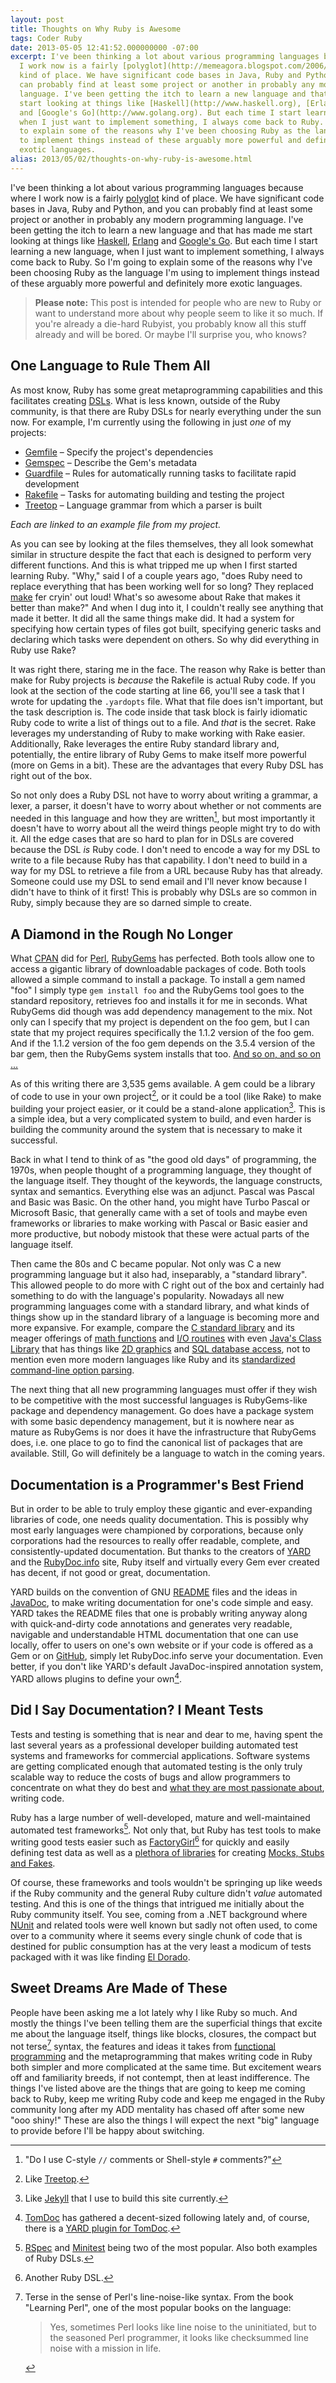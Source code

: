 ```yaml
---
layout: post
title: Thoughts on Why Ruby is Awesome
tags: Coder Ruby
date: 2013-05-05 12:41:52.000000000 -07:00
excerpt: I've been thinking a lot about various programming languages because where
  I work now is a fairly [polyglot](http://memeagora.blogspot.com/2006/12/polyglot-programming.html)
  kind of place. We have significant code bases in Java, Ruby and Python, and you
  can probably find at least some project or another in probably any modern programming
  language. I've been getting the itch to learn a new language and that has made me
  start looking at things like [Haskell](http://www.haskell.org), [Erlang](http://www.erlang.org)
  and [Google's Go](http://www.golang.org). But each time I start learning a new language,
  when I just want to implement something, I always come back to Ruby. So I'm going
  to explain some of the reasons why I've been choosing Ruby as the language I'm using
  to implement things instead of these arguably more powerful and definitely more
  exotic languages.
alias: 2013/05/02/thoughts-on-why-ruby-is-awesome.html
---
```


I've been thinking a lot about various programming languages because where I work now is a fairly [polyglot][polyglot] kind of place. We have significant code bases in Java, Ruby and Python, and you can probably find at least some project or another in probably any modern programming language. I've been getting the itch to learn a new language and that has made me start looking at things like [Haskell][haskell], [Erlang][erlang] and [Google's Go][golang]. But each time I start learning a new language, when I just want to implement something, I always come back to Ruby. So I'm going to explain some of the reasons why I've been choosing Ruby as the language I'm using to implement things instead of these arguably more powerful and definitely more exotic languages.

> **Please note:** This post is intended for people who are new to Ruby or want to understand more about why people seem to like it so much. If you're already a die-hard Rubyist, you probably know all this stuff already and will be bored. Or maybe I'll surprise you, who knows?

## One Language to Rule Them All

As most know, Ruby has some great metaprogramming capabilities and this facilitates creating [DSLs][dsl]. What is less known, outside of the Ruby community, is that there are Ruby DSLs for nearly everything under the sun now. For example, I'm currently using the following in just *one* of my projects:

* [Gemfile][gemfile] &ndash; Specify the project's dependencies
* [Gemspec][gemspec] &ndash; Describe the Gem's metadata
* [Guardfile][guardfile] &ndash; Rules for automatically running tasks to facilitate rapid development
* [Rakefile][rake] &ndash; Tasks for automating building and testing the project
* [Treetop][treetop file] &ndash; Language grammar from which a parser is built

*Each are linked to an example file from my project.*

As you can see by looking at the files themselves, they all look somewhat similar in structure despite the fact that each is designed to perform very different functions. And this is what tripped me up when I first started learning Ruby. "Why," said I of a couple years ago, "does Ruby need to replace everything that has been working well for so long? They replaced [make][make] fer cryin' out loud! What's so awesome about Rake that makes it better than make?" And when I dug into it, I couldn't really see anything that made it better. It did all the same things make did. It had a system for specifying how certain types of files got built, specifying generic tasks and declaring which tasks were dependent on others. So why did everything in Ruby use Rake?

It was right there, staring me in the face. The reason why Rake is better than make for Ruby projects is *because* the Rakefile is actual Ruby code. If you look at the section of the code starting at line 66, you'll see a task that I wrote for updating the `.yardopts` file. What that file does isn't important, but the task description is. The code inside that task block is fairly idiomatic Ruby code to write a list of things out to a file. And *that* is the secret. Rake leverages my understanding of Ruby to make working with Rake easier. Additionally, Rake leverages the entire Ruby standard library and, potentially, the entire library of Ruby Gems to make itself more powerful (more on Gems in a bit). These are the advantages that every Ruby DSL has right out of the box.

So not only does a Ruby DSL not have to worry about writing a grammar, a lexer, a parser, it doesn't have to worry about whether or not comments are needed in this language and how they are written[^1], but most importantly it doesn't have to worry about all the weird things people might try to do with it. All the edge cases that are so hard to plan for in DSLs are covered because the DSL *is* Ruby code. I don't need to encode a way for my DSL to write to a file because Ruby has that capability. I don't need to build in a way for my DSL to retrieve a file from a URL because Ruby has that already. Someone could use my DSL to send email and I'll never know because I didn't have to think of it first! This is probably why DSLs are so common in Ruby, simply because they are so darned simple to create.

## A Diamond in the Rough No Longer

What [CPAN][cpan] did for [Perl][perl], [RubyGems][rubygems] has perfected. Both tools allow one to access a gigantic library of downloadable packages of code. Both tools allowed a simple command to install a package. To install a gem named "foo" I simply type `gem install foo` and the RubyGems tool goes to the standard repository, retrieves foo and installs it for me in seconds. What RubyGems did though was add dependency management to the mix. Not only can I specify that my project is dependent on the foo gem, but I can state that my project requires specifically the 1.1.2 version of the foo gem. And if the 1.1.2 version of the foo gem depends on the 3.5.4 version of the bar gem, then the RubyGems system installs that too. [And so on, and so on ...][and so on]

As of this writing there are 3,535 gems available. A gem could be a library of code to use in your own project[^2], or it could be a tool (like Rake) to make building your project easier, or it could be a stand-alone application[^3]. This is a simple idea, but a very complicated system to build, and even harder is building the community around the system that is necessary to make it successful.

Back in what I tend to think of as "the good old days" of programming, the 1970s, when people thought of a programming language, they thought of the language itself. They thought of the keywords, the language constructs, syntax and semantics. Everything else was an adjunct. Pascal was Pascal and Basic was Basic. On the other hand, you might have Turbo Pascal or Microsoft Basic, that generally came with a set of tools and maybe even frameworks or libraries to make working with Pascal or Basic easier and more productive, but nobody mistook that these were actual parts of the language itself.

Then came the 80s and C became popular. Not only was C a new programming language but it also had, inseparably, a "standard library". This allowed people to do more with C right out of the box and certainly had something to do with the language's popularity. Nowadays all new programming languages come with a standard library, and what kinds of things show up in the standard library of a language is becoming more and more expansive. For example, compare the [C standard library][c standard library] and its meager offerings of [math functions][c math functions] and [I/O routines][c io routines] with even [Java's Class Library][jcl] that has things like [2D graphics][java 2d graphics] and [SQL database access][java sql], not to mention even more modern languages like Ruby and its [standardized command-line option parsing][ruby optparse].

The next thing that all new programming languages must offer if they wish to be competitive with the most successful languages is RubyGems-like package and dependency management. Go does have a package system with some basic dependency management, but it is nowhere near as mature as RubyGems is nor does it have the infrastructure that RubyGems does, i.e. one place to go to find the canonical list of packages that are available. Still, Go will definitely be a language to watch in the coming years.

## Documentation is a Programmer's Best Friend

But in order to be able to truly employ these gigantic and ever-expanding libraries of code, one needs quality documentation. This is possibly why most early languages were championed by corporations, because only corporations had the resources to really offer readable, complete, and consistently-updated documentation. But thanks to the creators of [YARD][yard] and the [RubyDoc.info][rubydoc] site, Ruby itself and virtually every Gem ever created has decent, if not good or great, documentation.

YARD builds on the convention of GNU [README][readme] files and the ideas in [JavaDoc][javadoc], to make writing documentation for one's code simple and easy. YARD takes the README files that one is probably writing anyway along with quick-and-dirty code annotations and generates very readable, navigable and understandable HTML documentation that one can use locally, offer to users on one's own website or if your code is offered as a Gem or on [GitHub][github], simply let RubyDoc.info serve your documentation. Even better, if you don't like YARD's default JavaDoc-inspired annotation system, YARD allows plugins to define your own[^4].

## Did I Say Documentation? I Meant Tests

Tests and testing is something that is near and dear to me, having spent the last several years as a professional developer building automated test systems and frameworks for commercial applications. Software systems are getting complicated enough that automated testing is the only truly scalable way to reduce the costs of bugs and allow programmers to concentrate on what they do best and [what they are most passionate about][programming motherfucker], writing code.

Ruby has a large number of well-developed, mature and well-maintained automated test frameworks[^5]. Not only that, but Ruby has test tools to make writing good tests easier such as [FactoryGirl][factorygirl][^6] for quickly and easily defining test data as well as a [plethora of libraries][mocking] for creating [Mocks, Stubs and Fakes][mocks-stubs-fakes].

Of course, these frameworks and tools wouldn't be springing up like weeds if the Ruby community and the general Ruby culture didn't *value* automated testing. And this is one of the things that intrigued me initially about the Ruby community itself. You see, coming from a .NET background where [NUnit][nunit] and related tools were well known but sadly not often used, to come over to a community where it seems every single chunk of code that is destined for public consumption has at the very least a modicum of tests packaged with it was like finding [El Dorado][el dorado].

## Sweet Dreams Are Made of These

People have been asking me a lot lately why I like Ruby so much. And mostly the things I've been telling them are the superficial things that excite me about the language itself, things like blocks, closures, the compact but not terse[^7] syntax, the features and ideas it takes from [functional programming][functional programming] and the metaprogramming that makes writing code in Ruby both simpler and more complicated at the same time. But excitement wears off and familiarity breeds, if not contempt, then at least indifference. The things I've listed above are the things that are going to keep me coming back to Ruby, keep me writing Ruby code and keep me engaged in the Ruby community long after my ADD mentality has chased off after some new "ooo shiny!" These are also the things I will expect the next "big" language to provide before I'll be happy about switching.

[^1]: "Do I use C-style `//` comments or Shell-style `#` comments?"
[^2]: Like [Treetop][treetop gem].
[^3]: Like [Jekyll][jekyll] that I use to build this site currently.
[^4]: [TomDoc][tomdoc] has gathered a decent-sized following lately and, of course, there is a [YARD plugin for TomDoc][yard-tomdoc].
[^5]: [RSpec][rspec] and [Minitest][minitest] being two of the most popular. Also both examples of Ruby DSLs.
[^6]: Another Ruby DSL.
[^7]: Terse in the sense of Perl's line-noise-like syntax. From the book "Learning Perl", one of the most popular books on the language:

    > Yes, sometimes Perl looks like line noise to the uninitiated, but to the seasoned Perl programmer, it looks like checksummed line noise with a mission in life.

[and so on]: http://www.youtube.com/watch?v=mcskckuosxQ
[cpan]: http://en.wikipedia.org/wiki/CPAN
[c io routines]: http://en.wikipedia.org/wiki/Stdio.h
[c math functions]: http://en.wikipedia.org/wiki/Math.h#Overview_of_functions
[c standard library]: http://en.wikipedia.org/wiki/C_standard_library
[dsl]: http://en.wikipedia.org/wiki/Domain_specific_language
[el dorado]: http://en.wikipedia.org/wiki/El_Dorado
[erlang]: http://www.erlang.org
[factorygirl]: https://github.com/thoughtbot/factory_girl/blob/master/GETTING_STARTED.md
[functional programming]: http://en.wikipedia.org/wiki/Functional_programming
[gemfile]: https://github.com/lee-dohm/kangaruby/blob/master/Gemfile
[gemspec]: https://github.com/lee-dohm/kangaruby/blob/master/kangaruby.gemspec
[github]: https://github.com
[golang]: http://www.golang.org
[guardfile]: https://github.com/lee-dohm/kangaruby/blob/master/Guardfile
[haskell]: http://www.haskell.org
[javadoc]: http://en.wikipedia.org/wiki/Javadoc
[java 2d graphics]: http://en.wikipedia.org/wiki/Abstract_Window_Toolkit
[java sql]: http://docs.oracle.com/javase/7/docs/api/java/sql/package-summary.html
[jcl]: http://en.wikipedia.org/wiki/Java_Class_Library
[jekyll]: http://www.jekyllrb.com
[make]: http://en.wikipedia.org/wiki/Make_(software)
[minitest]: http://docs.seattlerb.org/minitest/
[mocking]: https://www.ruby-toolbox.com/categories/mocking
[mocks-stubs-fakes]: http://stackoverflow.com/questions/346372/whats-the-difference-between-faking-mocking-and-stubbing
[nunit]: http://www.nunit.org/
[perl]: http://en.wikipedia.org/wiki/Perl
[polyglot]: http://memeagora.blogspot.com/2006/12/polyglot-programming.html
[programming motherfucker]: http://anndar.net/post/4136866534/programming-motherfucker
[rake]: https://github.com/lee-dohm/kangaruby/blob/44c639518a236cd58878f0a80b9bab338960bdba/Rakefile
[readme]: http://en.wikipedia.org/wiki/README
[rspec]: http://rspec.info/
[rubydoc]: http://rubydoc.info
[rubygems]: http://en.wikipedia.org/wiki/RubyGems
[ruby optparse]: http://rubydoc.info/stdlib/optparse/frames
[tomdoc]: http://tomdoc.org/
[treetop file]: https://github.com/lee-dohm/kangaruby/blob/master/grammar/sequence.treetop
[treetop gem]: http://treetop.rubyforge.org/
[yard]: http://yardoc.org/
[yard-tomdoc]: http://rubyworks.github.io/yard-tomdoc/

